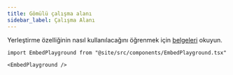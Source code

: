 ```yaml
---
title: Gömülü çalışma alanı
sidebar_label: Çalışma Alanı
---
```


Yerleştirme özelliğinin nasıl kullanılacağını öğrenmek için [belgeleri](intro) okuyun.

```mdx-code-block
import EmbedPlayground from "@site/src/components/EmbedPlayground.tsx"

<EmbedPlayground />
```
